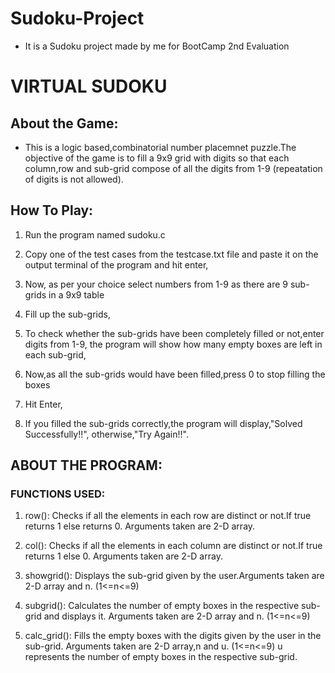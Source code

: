 # Sudoku-Project

* It is a Sudoku project made by me for BootCamp 2nd Evaluation

# VIRTUAL SUDOKU

## About the Game: 

* This is a logic based,combinatorial number placemnet puzzle.The objective of the game is to
		 fill a 9x9 grid with digits so that each column,row and sub-grid compose of all the digits
		 from 1-9 (repeatation of digits is not allowed).


## How To Play: 
		
1. Run the program named sudoku.c

2. Copy one of the test cases from the testcase.txt file and paste it on the output terminal of
the program and hit enter,

3. Now, as per your choice select numbers from 1-9 as there are 9 sub-grids in a 9x9 table

4. Fill up the sub-grids,

5. To check whether the sub-grids have been completely filled or not,enter digits from 1-9,
the program will show how many empty boxes are left in each sub-grid,

6. Now,as all the sub-grids would have been filled,press 0 to stop filling the boxes

7. Hit Enter,

8. If you filled the sub-grids correctly,the program will display,"Solved Successfully!!",
otherwise,"Try Again!!".


## ABOUT THE PROGRAM:

### FUNCTIONS USED:

1. row(): Checks if all the elements in each row are distinct or not.If true returns 1 else returns 0.
	    Arguments taken are 2-D array.

2. col(): Checks if all the elements in each column are distinct or not.If true returns 1 else 0.
	   Arguments taken are 2-D array.

3. showgrid(): Displays the sub-grid given by the user.Arguments taken are 2-D array and n.
		(1<=n<=9)

4. subgrid(): Calculates the number of empty boxes in the respective sub-grid and displays it.
	       Arguments taken are 2-D array and n. (1<=n<=9)

5. calc_grid(): Fills the empty boxes with the digits given by the user in the sub-grid.
		 Arguments taken are 2-D array,n and u. (1<=n<=9)
		 u represents the number of empty boxes in the respective sub-grid.
